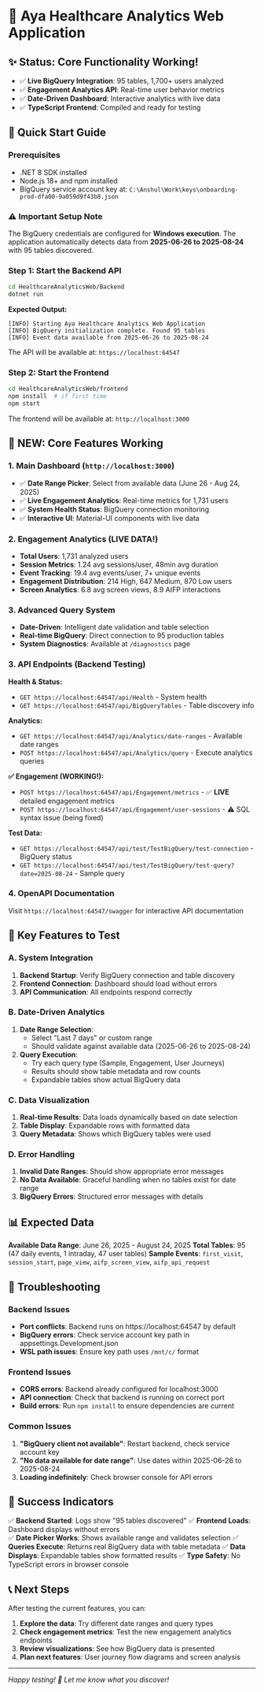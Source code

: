 # 🏥 Aya Healthcare Analytics Web Application

## ✨ **Status: Core Functionality Working!**
- ✅ **Live BigQuery Integration**: 95 tables, 1,700+ users analyzed
- ✅ **Engagement Analytics API**: Real-time user behavior metrics  
- ✅ **Date-Driven Dashboard**: Interactive analytics with live data
- ✅ **TypeScript Frontend**: Compiled and ready for testing

## 🚀 Quick Start Guide

### Prerequisites
- .NET 8 SDK installed
- Node.js 18+ and npm installed  
- BigQuery service account key at: `C:\Anshul\Work\keys\onboarding-prod-dfa00-9a059d9f43b8.json`

### ⚠️ Important Setup Note
The BigQuery credentials are configured for **Windows execution**. The application automatically detects data from **2025-06-26 to 2025-08-24** with 95 tables discovered.

### Step 1: Start the Backend API

```bash
cd HealthcareAnalyticsWeb/Backend
dotnet run
```

**Expected Output:**
```
[INFO] Starting Aya Healthcare Analytics Web Application
[INFO] BigQuery initialization complete. Found 95 tables
[INFO] Event data available from 2025-06-26 to 2025-08-24
```

The API will be available at: `https://localhost:64547`

### Step 2: Start the Frontend

```bash
cd HealthcareAnalyticsWeb/frontend
npm install  # if first time
npm start
```

The frontend will be available at: `http://localhost:3000`

## 🎯 **NEW: Core Features Working**

### 1. **Main Dashboard** (`http://localhost:3000`)
- ✅ **Date Range Picker**: Select from available data (June 26 - Aug 24, 2025)
- ✅ **Live Engagement Analytics**: Real-time metrics for 1,731 users
- ✅ **System Health Status**: BigQuery connection monitoring
- ✅ **Interactive UI**: Material-UI components with live data

### 2. **Engagement Analytics** (LIVE DATA!)
- **Total Users**: 1,731 analyzed users
- **Session Metrics**: 1.24 avg sessions/user, 48min avg duration
- **Event Tracking**: 19.4 avg events/user, 7+ unique events
- **Engagement Distribution**: 214 High, 647 Medium, 870 Low users
- **Screen Analytics**: 6.8 avg screen views, 8.9 AIFP interactions

### 3. **Advanced Query System**
- **Date-Driven**: Intelligent date validation and table selection
- **Real-time BigQuery**: Direct connection to 95 production tables
- **System Diagnostics**: Available at `/diagnostics` page

### 3. API Endpoints (Backend Testing)

**Health & Status:**
- `GET https://localhost:64547/api/Health` - System health
- `GET https://localhost:64547/api/BigQueryTables` - Table discovery info

**Analytics:**
- `GET https://localhost:64547/api/Analytics/date-ranges` - Available date ranges
- `POST https://localhost:64547/api/Analytics/query` - Execute analytics queries

**✅ Engagement (WORKING!):**
- `POST https://localhost:64547/api/Engagement/metrics` - ✅ **LIVE** detailed engagement metrics  
- `POST https://localhost:64547/api/Engagement/user-sessions` - ⚠️ SQL syntax issue (being fixed)

**Test Data:**
- `GET https://localhost:64547/api/test/TestBigQuery/test-connection` - BigQuery status
- `GET https://localhost:64547/api/test/TestBigQuery/test-query?date=2025-08-24` - Sample query

### 4. OpenAPI Documentation
Visit `https://localhost:64547/swagger` for interactive API documentation

## 🎯 Key Features to Test

### A. System Integration
1. **Backend Startup**: Verify BigQuery connection and table discovery
2. **Frontend Connection**: Dashboard should load without errors
3. **API Communication**: All endpoints respond correctly

### B. Date-Driven Analytics
1. **Date Range Selection**: 
   - Select "Last 7 days" or custom range
   - Should validate against available data (2025-06-26 to 2025-08-24)
2. **Query Execution**:
   - Try each query type (Sample, Engagement, User Journeys)
   - Results should show table metadata and row counts
   - Expandable tables show actual BigQuery data

### C. Data Visualization
1. **Real-time Results**: Data loads dynamically based on date selection
2. **Table Display**: Expandable rows with formatted data
3. **Query Metadata**: Shows which BigQuery tables were used

### D. Error Handling
1. **Invalid Date Ranges**: Should show appropriate error messages
2. **No Data Available**: Graceful handling when no tables exist for date range
3. **BigQuery Errors**: Structured error messages with details

## 📊 Expected Data

**Available Data Range**: June 26, 2025 - August 24, 2025
**Total Tables**: 95 (47 daily events, 1 intraday, 47 user tables)
**Sample Events**: `first_visit`, `session_start`, `page_view`, `aifp_screen_view`, `aifp_api_request`

## 🔧 Troubleshooting

### Backend Issues
- **Port conflicts**: Backend runs on https://localhost:64547 by default
- **BigQuery errors**: Check service account key path in appsettings.Development.json
- **WSL path issues**: Ensure key path uses `/mnt/c/` format

### Frontend Issues  
- **CORS errors**: Backend already configured for localhost:3000
- **API connection**: Check that backend is running on correct port
- **Build errors**: Run `npm install` to ensure dependencies are current

### Common Issues
1. **"BigQuery client not available"**: Restart backend, check service account key
2. **"No data available for date range"**: Use dates within 2025-06-26 to 2025-08-24
3. **Loading indefinitely**: Check browser console for API errors

## 🎉 Success Indicators

✅ **Backend Started**: Logs show "95 tables discovered"
✅ **Frontend Loads**: Dashboard displays without errors  
✅ **Date Picker Works**: Shows available range and validates selection
✅ **Queries Execute**: Returns real BigQuery data with table metadata
✅ **Data Displays**: Expandable tables show formatted results
✅ **Type Safety**: No TypeScript errors in browser console

## 📞 Next Steps

After testing the current features, you can:
1. **Explore the data**: Try different date ranges and query types
2. **Check engagement metrics**: Test the new engagement analytics endpoints
3. **Review visualizations**: See how BigQuery data is presented
4. **Plan next features**: User journey flow diagrams and screen analysis

---

*Happy testing! 🚀 Let me know what you discover!*
